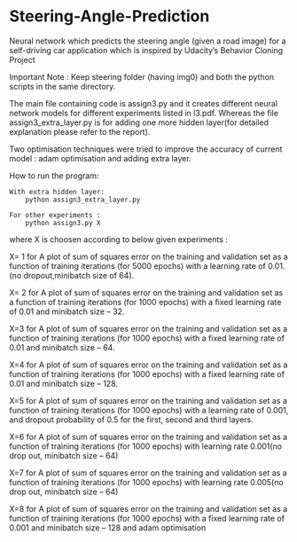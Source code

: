# Steering-Angle-Prediction
Neural network which predicts the steering angle (given a road image) for a self-driving car application which is inspired by Udacity’s Behavior Cloning Project

Important Note : Keep steering folder (having img0) and both the python scripts in the same directory.

The main file containing code is assign3.py and it creates different neural network models for different experiments listed in l3.pdf. Whereas the file assign3_extra_layer.py is for adding one more hidden layer(for detailed explanation please refer to the report).  

Two optimisation techniques were tried to improve the accuracy of current model : adam optimisation and adding extra layer.
		 
How to run the program:
	
	With extra hidden layer:
		python assign3_extra_layer.py
		
	For other experiments :
		python assign3.py X
		
where X is choosen according to below given experiments :

X= 1 for A plot of sum of squares error on the training and validation set as a function of training iterations (for 5000 epochs) with a learning rate of 0.01. (no dropout,minibatch size of 64).

X= 2 for A plot of sum of squares error on the training and validation set as a function of training iterations (for 1000 epochs) with a fixed learning rate of 0.01 and minibatch size – 32.

X=3 for A plot of sum of squares error on the training and validation set as a function of training iterations (for 1000 epochs) with a fixed learning rate of 0.01 and minibatch size – 64.

X=4 for A plot of sum of squares error on the training and validation set as a function of training iterations (for 1000 epochs) with a fixed learning rate of 0.01 and minibatch size – 128.

X=5 for A plot of sum of squares error on the training and validation set as a function of training iterations (for 1000 epochs) with a learning rate of 0.001, and dropout probability of 0.5 for the first, second and third layers.

X=6 for A plot of sum of squares error on the training and validation set as a function of training iterations (for 1000 epochs) with learning rate 0.001(no drop out, minibatch size – 64)

X=7 for A plot of sum of squares error on the training and validation set as a function of training iterations (for 1000 epochs) with learning rate 0.005(no drop out, minibatch size – 64)

X=8 for A plot of sum of squares error on the training and validation set as a function of training iterations (for 1000 epochs) with a fixed learning rate of 0.001 and minibatch size – 128 and adam optimisation

